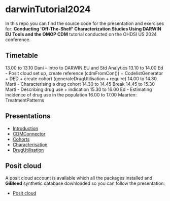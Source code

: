 # darwinTutorial2024

In this repo you can find the source code for the presentation and exercises for: **Conducting 'Off-The-Shelf' Characterization Studies Using DARWIN EU Tools and the OMOP CDM** tutorial conducted on the OHDSI US 2024 conference.

## Timetable
13.00 to 13.10 Dani – Intro to DARWIN EU and Std Analytics 
13.10 to 14.00 Ed - Posit cloud set up, create reference (cdmFromCon()) + CodelistGenerator + DED + create cohort (generateDrugUtilisation + require)
14.00 to 14.30 Marti - Characterising a drug cohort
14.30 to 14.45 Break
14.45 to 15.30 Marti - Describing drug use + indication 
15.30 to 16.00 Ed - Estimating incidence of drug use in the population
16.00 to 17.00 Maarten: TreatmentPatterns

## Presentations

- [Introduction](https://dpa-pde-oxford.quarto.pub/introduction-ohdsi-us-2024/)
- [CDMConnector](https://dpa-pde-oxford.quarto.pub/cdmconnector-ohdsi-us-2024/)
- [Cohorts](https://dpa-pde-oxford.quarto.pub/cohorts)
- [Characterisation](https://dpa-pde-oxford.quarto.pub/cohortcharacteristics-ohdsi-us-2024/)
- [DrugUtilisation](https://dpa-pde-oxford.quarto.pub/drugutilisation-ohdsi-us-2024/)

## Posit cloud

A posit cloud account is available which all the packages installed and **GiBleed** synthetic database downloaded so you can follow the presentation:

- [Posit cloud](https://posit.cloud/spaces/562431/join?access_code=v5L4fNH-hmUjbkYzS-1sTTopISrbYfO2mUn4IOSo)

